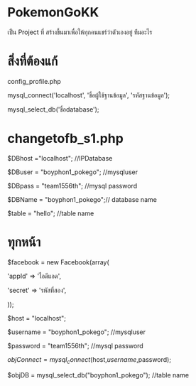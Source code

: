 # PokemonGoKK

เป็น Project ที่ สร้างขี้นมาเพื่อให้ทุกคนแชร์ว่าตัวเองอยู่ ทีมอะไร

# สิ่งที่ต้องแก้

config_profile.php

mysql_connect('localhost', 'ชื่อผู้ใช้ฐานข้อมูล', 'รหัสฐานข้อมูล');

mysql_select_db('ชื่อdatabase');

# changetofb_s1.php

$DBhost ="localhost"; //IPDatabase

$DBuser = "boyphon1_pokego"; //mysqluser

$DBpass = "team1556th"; //mysql password

$DBName = "boyphon1_pokego";// database name

$table = "hello"; //table name

# ทุกหน้า

$facebook = new Facebook(array(

  'appId'  => 'ไอดีแอด',

  'secret' => 'รหัสที่สอง',

));

$host = "localhost";

$username = "boyphon1_pokego"; //mysqluser

$password = "team1556th"; //mysql password

$objConnect = mysql_connect($host,$username,$password);

$objDB = mysql_select_db("boyphon1_pokego"); //table name
